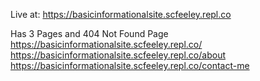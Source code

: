 Live at: https://basicinformationalsite.scfeeley.repl.co

Has 3 Pages and 404 Not Found Page
https://basicinformationalsite.scfeeley.repl.co/
https://basicinformationalsite.scfeeley.repl.co/about
https://basicinformationalsite.scfeeley.repl.co/contact-me
